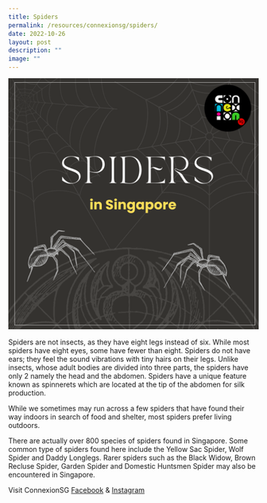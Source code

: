 ```yaml
---
title: Spiders
permalink: /resources/connexionsg/spiders/
date: 2022-10-26
layout: post
description: ""
image: ""
---
```

![](/images/connexionsg/2022/Spiders.png)


Spiders are not insects, as they have eight legs instead of six. While most spiders have eight eyes, some have fewer than eight. Spiders do not have ears; they feel the sound vibrations with tiny hairs on their legs. Unlike insects, whose adult bodies are divided into three parts, the spiders have only 2 namely the head and the abdomen. Spiders have a unique feature known as spinnerets which are located at the tip of the abdomen for silk production.

While we sometimes may run across a few spiders that have found their way indoors in search of food and shelter, most spiders prefer living outdoors.

There are actually over 800 species of spiders found in Singapore. Some common type of spiders found here include the Yellow Sac Spider, Wolf Spider and Daddy Longlegs. Rarer spiders such as the Black Widow, Brown Recluse Spider, Garden Spider and Domestic Huntsmen Spider may also be encountered in Singapore.

Visit ConnexionSG [Facebook](https://www.facebook.com/ConnexionSG) & [Instagram](https://www.instagram.com/connexionsg/)